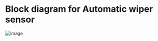 # Block diagram for Automatic wiper sensor

![image](https://user-images.githubusercontent.com/101311812/168317478-caa449e4-4201-45f0-a071-236b310f15c6.png)
